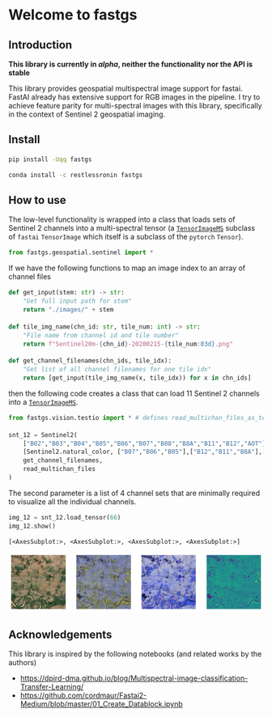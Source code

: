 Welcome to fastgs
================

<!-- WARNING: THIS FILE WAS AUTOGENERATED! DO NOT EDIT! -->

## Introduction

**This library is currently in *alpha*, neither the functionality nor
the API is stable**

This library provides geospatial multispectral image support for fastai.
FastAI already has extensive support for RGB images in the pipeline. I
try to achieve feature parity for multi-spectral images with this
library, specifically in the context of Sentinel 2 geospatial imaging.

## Install

``` sh
pip install -Uqq fastgs
```

``` sh
conda install -c restlessronin fastgs
```

## How to use

The low-level functionality is wrapped into a class that loads sets of
Sentinel 2 channels into a multi-spectral tensor (a
[`TensorImageMS`](https://restlessronin.github.io/fastgs/vision.core.html#tensorimagems)
subclass of `fastai` `TensorImage` which itself is a subclass of the
`pytorch` `Tensor`).

``` python
from fastgs.geospatial.sentinel import *
```

If we have the following functions to map an image index to an array of
channel files

``` python
def get_input(stem: str) -> str:
    "Get full input path for stem"
    return "./images/" + stem

def tile_img_name(chn_id: str, tile_num: int) -> str:
    "File name from channel id and tile number"
    return f"Sentinel20m-{chn_id}-20200215-{tile_num:03d}.png"

def get_channel_filenames(chn_ids, tile_idx):
    "Get list of all channel filenames for one tile idx"
    return [get_input(tile_img_name(x, tile_idx)) for x in chn_ids]
```

then the following code creates a class that can load 11 Sentinel 2
channels into a
[`TensorImageMS`](https://restlessronin.github.io/fastgs/vision.core.html#tensorimagems).

``` python
from fastgs.vision.testio import * # defines read_multichan_files_as_tensor

snt_12 = Sentinel2(
    ["B02","B03","B04","B05","B06","B07","B08","B8A","B11","B12","AOT"],
    [Sentinel2.natural_color, ["B07","B06","B05"],["B12","B11","B8A"],["B08"]],
    get_channel_filenames,
    read_multichan_files
)
```

The second parameter is a list of 4 channel sets that are minimally
required to visualize all the individual channels.

``` python
img_12 = snt_12.load_tensor(66)
img_12.show()
```

    [<AxesSubplot:>, <AxesSubplot:>, <AxesSubplot:>, <AxesSubplot:>]

![](index_files/figure-gfm/cell-5-output-2.png)

## Acknowledgements

This library is inspired by the following notebooks (and related works
by the authors)

- https://dpird-dma.github.io/blog/Multispectral-image-classification-Transfer-Learning/
- https://github.com/cordmaur/Fastai2-Medium/blob/master/01_Create_Datablock.ipynb
